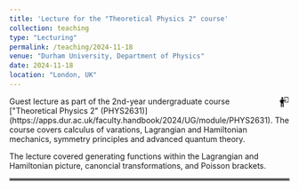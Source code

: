 ```yaml
---
title: 'Lecture for the "Theoretical Physics 2" course'
collection: teaching
type: "Lecturing"
permalink: /teaching/2024-11-18
venue: "Durham University, Department of Physics"
date: 2024-11-18
location: "London, UK"
---
```


<img align="right" src="images/lecture.png" width="20px">
Guest lecture as part of the 2nd-year undergraduate course ["Theoretical Physics 2" (PHYS2631)](https://apps.dur.ac.uk/faculty.handbook/2024/UG/module/PHYS2631). The course covers calculus of varations, Lagrangian and Hamiltonian mechanics, symmetry principles and advanced quantum theory.

The lecture covered generating functions within the Lagrangian and Hamiltonian picture, canoncial transformations, and Poisson brackets.

<hr style="border:2px solid gray">